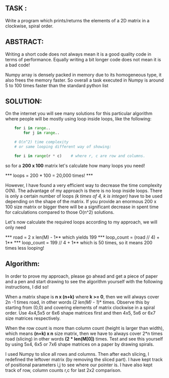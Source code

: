 ## TASK :
    
Write a program which prints/returns the elements of a 2D matrix in a clockwise, spiral order.


## ABSTRACT:

Writing a short code does not always mean it is a good quality code in terms of performance. 
Equally writing a bit longer code does not mean it is a bad code!

Numpy array is densely packed in memory due to its homogeneous type, it also frees the memory faster. 
So overall a task executed in Numpy is around 5 to 100 times faster than the standard python list


## SOLUTION:

On the internet you will see many solutions for this particular algorithm where people will be mostly 
using loop inside loops, like the following:

```python
    for i in range..
        for j in range..

    # O(n^2) time complexity
    # or same looping different way of showing:

    for i in range(r * c)    # where r, c are row and columns.
```
so for a **200 x 100** matrix let's calculate how many loops you need! 

*** loops = 200 * 100 = 20,000 times! ***

However, I have found a very efficient way to decrease the time complexity O(N).
The advantage of my approach is there is no loop inside loops. There is only a certain number
of loops *(k times of 4, k is integer)* have to be used depending on the shape of the matrix.
If you provide an enormous 200 x 100 size matrix or bigger there will be a significant 
decrease in spent time for calculations compared to those O(n^2) solutions.

Let's now calculate the required loops according to my approach, we will only need 

*** road = 2 x len(M) - 1**            which yields 199
*** loop_count = (road // 4) + 1**
*** loop_count = 199 // 4  + 1**       which is 50 times, so it means 200 times less looping!


## Algorithm:

In order to prove my approach, please go ahead and get a piece of paper and a pen 
and start drawing to see the algorithm yourself with the following instructions, I did so!

When a matrix shape is **n x (n+k)** where **k >= 0**, then we will always cover 2n -1 times road, 
in other words **(2* len(M) - 1)** times. 
Observe this by starting from (0,0) and covering elements of matrix clockwise in a spiral order.
Use 4x4,5x5 or 6x6 shape matrices first and then 4x5, 5x6 or 6x7 size matrices respectively.

When the row count is more than column count (height is larger than width), which means **(n+k) x n** size matrix, 
then we have to always cover 2*n times road (slicing) in other words **(2 * len(M[0])** times. 
Test and see this yourself by using 5x4, 6x5 or 7x6 shape matrices on a paper by drawing spirals.

I used Numpy to slice all rows and columns. Then after each slicing, 
I redefined the leftover matrix (by removing the sliced part). 
I have kept track of positional parameters i,j to see where our pointer is. 
I have also kept track of row, column counts r,c for last 2x2 comparison.